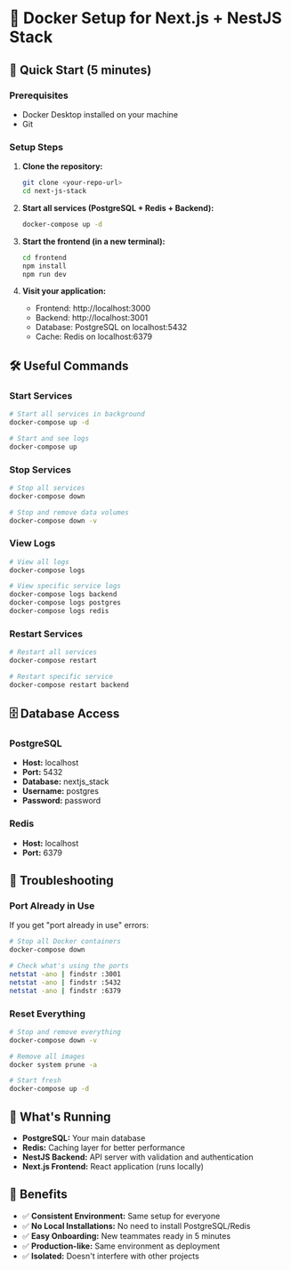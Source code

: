 # 🐳 Docker Setup for Next.js + NestJS Stack

## 🚀 Quick Start (5 minutes)

### Prerequisites
- Docker Desktop installed on your machine
- Git

### Setup Steps

1. **Clone the repository:**
   ```bash
   git clone <your-repo-url>
   cd next-js-stack
   ```

2. **Start all services (PostgreSQL + Redis + Backend):**
   ```bash
   docker-compose up -d
   ```

3. **Start the frontend (in a new terminal):**
   ```bash
   cd frontend
   npm install
   npm run dev
   ```

4. **Visit your application:**
   - Frontend: http://localhost:3000
   - Backend: http://localhost:3001
   - Database: PostgreSQL on localhost:5432
   - Cache: Redis on localhost:6379

## 🛠️ Useful Commands

### Start Services
```bash
# Start all services in background
docker-compose up -d

# Start and see logs
docker-compose up
```

### Stop Services
```bash
# Stop all services
docker-compose down

# Stop and remove data volumes
docker-compose down -v
```

### View Logs
```bash
# View all logs
docker-compose logs

# View specific service logs
docker-compose logs backend
docker-compose logs postgres
docker-compose logs redis
```

### Restart Services
```bash
# Restart all services
docker-compose restart

# Restart specific service
docker-compose restart backend
```

## 🗄️ Database Access

### PostgreSQL
- **Host:** localhost
- **Port:** 5432
- **Database:** nextjs_stack
- **Username:** postgres
- **Password:** password

### Redis
- **Host:** localhost
- **Port:** 6379

## 🔧 Troubleshooting

### Port Already in Use
If you get "port already in use" errors:
```bash
# Stop all Docker containers
docker-compose down

# Check what's using the ports
netstat -ano | findstr :3001
netstat -ano | findstr :5432
netstat -ano | findstr :6379
```

### Reset Everything
```bash
# Stop and remove everything
docker-compose down -v

# Remove all images
docker system prune -a

# Start fresh
docker-compose up -d
```

## 🎯 What's Running

- **PostgreSQL:** Your main database
- **Redis:** Caching layer for better performance
- **NestJS Backend:** API server with validation and authentication
- **Next.js Frontend:** React application (runs locally)

## 🚀 Benefits

- ✅ **Consistent Environment:** Same setup for everyone
- ✅ **No Local Installations:** No need to install PostgreSQL/Redis
- ✅ **Easy Onboarding:** New teammates ready in 5 minutes
- ✅ **Production-like:** Same environment as deployment
- ✅ **Isolated:** Doesn't interfere with other projects
